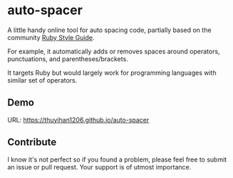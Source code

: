# auto-spacer

A little handy online tool for auto spacing code, partially based on the community [Ruby Style Guide](https://github.com/bbatsov/ruby-style-guide).

For example, it automatically adds or removes spaces around operators, punctuations, and parentheses/brackets.

It targets Ruby but would largely work for programming languages with similar set of operators.

## Demo
URL: https://thuyihan1206.github.io/auto-spacer

## Contribute
I know it's not perfect so if you found a problem, please feel free to submit an issue or pull request. Your support is of utmost importance.